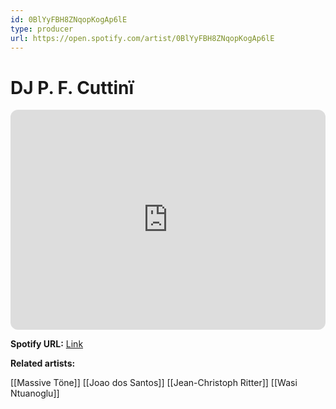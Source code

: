 ```yaml
---
id: 0BlYyFBH8ZNqopKogAp6lE
type: producer
url: https://open.spotify.com/artist/0BlYyFBH8ZNqopKogAp6lE
---
```

# DJ P. F. Cuttinï

<iframe style="border-radius:12px" src="https://open.spotify.com/embed/artist/0BlYyFBH8ZNqopKogAp6lE" width="100%" height="352" frameBorder="0" allowfullscreen="" allow="autoplay; clipboard-write; encrypted-media; fullscreen; picture-in-picture" loading="lazy"></iframe>

**Spotify URL:** [Link](https://open.spotify.com/artist/0BlYyFBH8ZNqopKogAp6lE)

**Related artists:**

[[Massive Töne]]
[[Joao dos Santos]]
[[Jean-Christoph Ritter]]
[[Wasi Ntuanoglu]]
